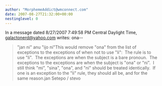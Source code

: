 ```yaml
---
author: "MorphemeAddict@wmconnect.com"
date: 2007-08-27T21:32:00+00:00
nestinglevel: 0
---
```

In a message dated 8/27/2007 7:49:58 PM Central Daylight Time, [galactonerd@yahoo.com](mailto://galactonerd@yahoo.com) writes:
ona--

>"jan ni" anu "ijo ni"This would remove "ona" from the list of exceptions to the exceptions of when not to use "li":  The rule is to use "li".  The exceptions are when the subject is a bare pronoun.  The exceptions to the exceptions are when the subject is "ona" or "ni".  I still think "mi", "sina", "ona", and "ni" should be treated identically.  If one is an exception to the "li" rule, they should all be, and for the same reason.jan Setepo / stevo